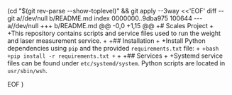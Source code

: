  (cd "$(git rev-parse --show-toplevel)" && git apply --3way <<'EOF' 
diff --git a//dev/null b/README.md
index 0000000..9dba975 100644
--- a//dev/null
+++ b/README.md
@@ -0,0 +1,15 @@
+# Scales Project
+
+This repository contains scripts and service files used to run the weight and laser measurement service.
+
+## Installation
+
+Install Python dependencies using `pip` and the provided `requirements.txt` file:
+
+```bash
+pip install -r requirements.txt
+```
+
+## Services
+
+Systemd service files can be found under `etc/systemd/system`. Python scripts are located in `usr/sbin/wsh`.
 
EOF
)
